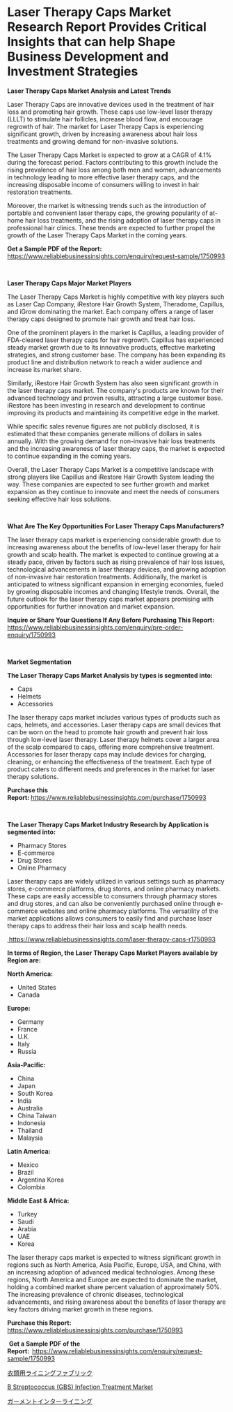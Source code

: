 <p><h1>Laser Therapy Caps Market Research Report Provides Critical Insights that can help Shape Business Development and Investment Strategies</h1></p><p><strong>Laser Therapy Caps Market Analysis and Latest Trends</strong></p>
<p><p>Laser Therapy Caps are innovative devices used in the treatment of hair loss and promoting hair growth. These caps use low-level laser therapy (LLLT) to stimulate hair follicles, increase blood flow, and encourage regrowth of hair. The market for Laser Therapy Caps is experiencing significant growth, driven by increasing awareness about hair loss treatments and growing demand for non-invasive solutions.</p><p>The Laser Therapy Caps Market is expected to grow at a CAGR of 4.1% during the forecast period. Factors contributing to this growth include the rising prevalence of hair loss among both men and women, advancements in technology leading to more effective laser therapy caps, and the increasing disposable income of consumers willing to invest in hair restoration treatments.</p><p>Moreover, the market is witnessing trends such as the introduction of portable and convenient laser therapy caps, the growing popularity of at-home hair loss treatments, and the rising adoption of laser therapy caps in professional hair clinics. These trends are expected to further propel the growth of the Laser Therapy Caps Market in the coming years.</p></p>
<p><strong>Get a Sample PDF of the Report:&nbsp;</strong> <a href="https://www.reliablebusinessinsights.com/enquiry/request-sample/1750993">https://www.reliablebusinessinsights.com/enquiry/request-sample/1750993</a></p>
<p>&nbsp;</p>
<p><strong>Laser Therapy Caps Major Market Players</strong></p>
<p><p>The Laser Therapy Caps Market is highly competitive with key players such as Laser Cap Company, iRestore Hair Growth System, Theradome, Capillus, and iGrow dominating the market. Each company offers a range of laser therapy caps designed to promote hair growth and treat hair loss.</p><p>One of the prominent players in the market is Capillus, a leading provider of FDA-cleared laser therapy caps for hair regrowth. Capillus has experienced steady market growth due to its innovative products, effective marketing strategies, and strong customer base. The company has been expanding its product line and distribution network to reach a wider audience and increase its market share.</p><p>Similarly, iRestore Hair Growth System has also seen significant growth in the laser therapy caps market. The company's products are known for their advanced technology and proven results, attracting a large customer base. iRestore has been investing in research and development to continue improving its products and maintaining its competitive edge in the market.</p><p>While specific sales revenue figures are not publicly disclosed, it is estimated that these companies generate millions of dollars in sales annually. With the growing demand for non-invasive hair loss treatments and the increasing awareness of laser therapy caps, the market is expected to continue expanding in the coming years.</p><p>Overall, the Laser Therapy Caps Market is a competitive landscape with strong players like Capillus and iRestore Hair Growth System leading the way. These companies are expected to see further growth and market expansion as they continue to innovate and meet the needs of consumers seeking effective hair loss solutions.</p></p>
<p>&nbsp;</p>
<p><strong>What Are The Key Opportunities For Laser Therapy Caps Manufacturers?</strong></p>
<p><p>The laser therapy caps market is experiencing considerable growth due to increasing awareness about the benefits of low-level laser therapy for hair growth and scalp health. The market is expected to continue growing at a steady pace, driven by factors such as rising prevalence of hair loss issues, technological advancements in laser therapy devices, and growing adoption of non-invasive hair restoration treatments. Additionally, the market is anticipated to witness significant expansion in emerging economies, fueled by growing disposable incomes and changing lifestyle trends. Overall, the future outlook for the laser therapy caps market appears promising with opportunities for further innovation and market expansion.</p></p>
<p><strong>Inquire or Share Your Questions If Any Before Purchasing This Report:</strong> <a href="https://www.reliablebusinessinsights.com/enquiry/pre-order-enquiry/1750993">https://www.reliablebusinessinsights.com/enquiry/pre-order-enquiry/1750993</a></p>
<p>&nbsp;</p>
<p><strong>Market Segmentation</strong></p>
<p><strong>The Laser Therapy Caps Market Analysis by types is segmented into:</strong></p>
<p><ul><li>Caps</li><li>Helmets</li><li>Accessories</li></ul></p>
<p><p>The laser therapy caps market includes various types of products such as caps, helmets, and accessories. Laser therapy caps are small devices that can be worn on the head to promote hair growth and prevent hair loss through low-level laser therapy. Laser therapy helmets cover a larger area of the scalp compared to caps, offering more comprehensive treatment. Accessories for laser therapy caps may include devices for charging, cleaning, or enhancing the effectiveness of the treatment. Each type of product caters to different needs and preferences in the market for laser therapy solutions.</p></p>
<p><strong>Purchase this Report:&nbsp;</strong><a href="https://www.reliablebusinessinsights.com/purchase/1750993">https://www.reliablebusinessinsights.com/purchase/1750993</a></p>
<p>&nbsp;</p>
<p><strong>The Laser Therapy Caps Market Industry Research by Application is segmented into:</strong></p>
<p><ul><li>Pharmacy Stores</li><li>E-commerce</li><li>Drug Stores</li><li>Online Pharmacy</li></ul></p>
<p><p>Laser therapy caps are widely utilized in various settings such as pharmacy stores, e-commerce platforms, drug stores, and online pharmacy markets. These caps are easily accessible to consumers through pharmacy stores and drug stores, and can also be conveniently purchased online through e-commerce websites and online pharmacy platforms. The versatility of the market applications allows consumers to easily find and purchase laser therapy caps to address their hair loss and scalp health needs.</p></p>
<p><a href="https://www.reliablebusinessinsights.com/laser-therapy-caps-r1750993">&nbsp;https://www.reliablebusinessinsights.com/laser-therapy-caps-r1750993</a></p>
<p><strong>In terms of Region, the Laser Therapy Caps Market Players available by Region are:</strong></p>
<p>
    <p> <strong> North America: </strong>
        <ul>
            <li>United States</li>
            <li>Canada</li>
        </ul>
        </p> 
    <p> <strong> Europe: </strong>
        <ul>
            <li>Germany</li>
            <li>France</li>
            <li>U.K.</li>
            <li>Italy</li>
            <li>Russia</li>
        </ul>
        </p> 
    <p> <strong> Asia-Pacific: </strong>
        <ul>
            <li>China</li>
            <li>Japan</li>
            <li>South Korea</li>
            <li>India</li>
            <li>Australia</li>
            <li>China Taiwan</li>
            <li>Indonesia</li>
            <li>Thailand</li>
            <li>Malaysia</li>
        </ul>
        </p> 
    <p> <strong> Latin America: </strong>
        <ul>
            <li>Mexico</li>
            <li>Brazil</li>
            <li>Argentina Korea</li>
            <li>Colombia</li>
        </ul>
        </p> 
    <p> <strong> Middle East & Africa: </strong>
        <ul>
            <li>Turkey</li>
            <li>Saudi</li>
            <li>Arabia</li>
            <li>UAE</li>
            <li>Korea</li>
        </ul>
    </p>
    </p>
<p><p>The laser therapy caps market is expected to witness significant growth in regions such as North America, Asia Pacific, Europe, USA, and China, with an increasing adoption of advanced medical technologies. Among these regions, North America and Europe are expected to dominate the market, holding a combined market share percent valuation of approximately 50%. The increasing prevalence of chronic diseases, technological advancements, and rising awareness about the benefits of laser therapy are key factors driving market growth in these regions.</p></p>
<p><strong>Purchase this Report: </strong><a href="https://www.reliablebusinessinsights.com/purchase/1750993">https://www.reliablebusinessinsights.com/purchase/1750993</a></p>
<p>&nbsp;<strong>Get a Sample PDF of the Report:&nbsp;&nbsp;</strong><a href="https://www.reliablebusinessinsights.com/enquiry/request-sample/1750993">https://www.reliablebusinessinsights.com/enquiry/request-sample/1750993</a></p>
<p><strong></strong></p>
<p><p><a href="https://github.com/RandallRunte2023/Market-Research-Report-List-1/blob/main/2897485167988.md">衣類用ライニングファブリック</a></p><p><a href="https://view.publitas.com/reportprime-1/b-streptococcus-gbs-infection-treatment-market-research-report-includes-analysis-on-market-size-share-and-growth-rate-at-4-5-cagr-forecasted-from-2024-to-2031/">B Streptococcus (GBS) Infection Treatment Market</a></p><p><a href="https://github.com/DanykaKilback/Market-Research-Report-List-1/blob/main/3586502167989.md">ガーメントインターライニング</a></p></p>